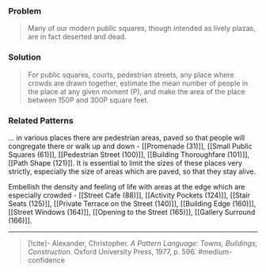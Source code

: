 ### Problem
>Many of our modern public squares, though intended as lively plazas, are in fact deserted and dead.

### Solution
>For public squares, courts, pedestrian streets, any place where crowds are drawn together, estimate the mean number of people in the place at any given moment (P), and make the area of the place between 150P and 300P square feet.

### Related Patterns
... in various places there are pedestrian areas, paved so that people will congregate there or walk up and down - [[Promenade (31)]], [[Small Public Squares (61)]], [[Pedestrian Street (100)]], [[Building Thoroughfare (101)]], [[Path Shape (121)]]. It is essential to limit the sizes of these places very strictly, especially the size of areas which are paved, so that they stay alive.

Embellish the density and feeling of life with areas at the edge which are especially crowded - [[Street Cafe (88)]], [[Activity Pockets (124)]], [[Stair Seats (125)]], [[Private Terrace on the Street (140)]], [[Building Edge (160)]], [[Street Windows (164)]], [[Opening to the Street (165)]], [[Gallery Surround (166)]].

---

> [!cite]- Alexander, Christopher. _A Pattern Language: Towns, Buildings, Construction_. Oxford University Press, 1977, p. 596.
> #medium-confidence 